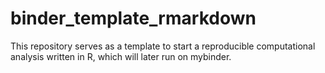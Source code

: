 # binder_template_rmarkdown
This repository serves as a template to start a reproducible computational analysis written in R, which will later run on mybinder.
